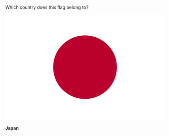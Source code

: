 Which country does this flag belong to?

![Flag of Japan](images/Flag_of_Japan.svg)
<!--question-->
**Japan**